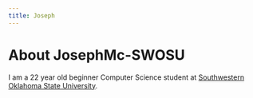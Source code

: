 ```yaml
---
title: Joseph
---
```

# About JosephMc-SWOSU

I am a 22 year old beginner Computer Science student at [Southwestern Oklahoma State University](https://swosu.edu). 

